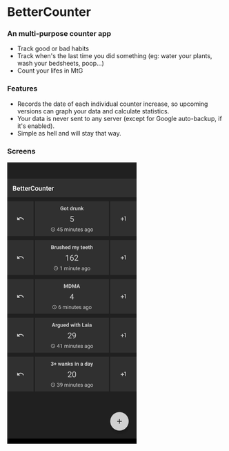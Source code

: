 # BetterCounter

### An multi-purpose counter app

- Track good or bad habits
- Track when's the last time you did something (eg: water your plants, wash your bedsheets, poop...)
- Count your lifes in MtG

### Features

- Records the date of each individual counter increase, so upcoming versions can graph your data and calculate statistics.
- Your data is never sent to any server (except for Google auto-backup, if it's enabled).
- Simple as hell and will stay that way.

### Screens

<img src="screenshot.png" width="300">

